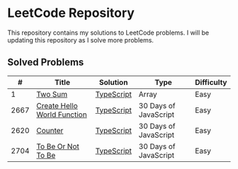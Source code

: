 # LeetCode Repository
This repository contains my solutions to LeetCode problems. I will be updating this repository as I solve more problems.

## Solved Problems 

| # | Title | Solution | Type | Difficulty |
|---| ----- | -------- | ---------- | ---- |
| 1 | [Two Sum](https://leetcode.com/problems/two-sum/)| [TypeScript](./src/1-two-sum.ts) | Array | Easy |
| 2667 | [Create Hello World Function](https://leetcode.com/problems/create-hello-world-function/)| [TypeScript](./src/2667-create-hello-world-function.ts) | 30 Days of JavaScript | Easy |
| 2620 | [Counter](https://leetcode.com/problems/counter/)| [TypeScript](./src/2620-counter.ts) | 30 Days of JavaScript | Easy |
| 2704 | [To Be Or Not To Be](https://leetcode.com/problems/to-be-or-not-to-be/)| [TypeScript](./src/2704-to-be-or-not-to-be.ts) | 30 Days of JavaScript | Easy |
